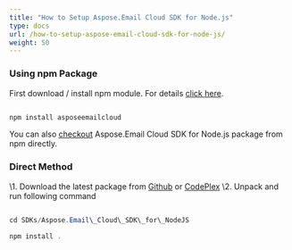 ```yaml
---
title: "How to Setup Aspose.Email Cloud SDK for Node.js"
type: docs
url: /how-to-setup-aspose-email-cloud-sdk-for-node-js/
weight: 50
---
```


### **Using npm Package**
First download / install npm module. For details [click here](https://docs.npmjs.com/getting-started/installing-node).

```java

npm install asposeemailcloud

```

You can also [checkout](https://www.npmjs.com/package/asposeemailcloud) Aspose.Email Cloud SDK for Node.js package from npm directly.
### **Direct Method**
\1. Download the latest package from [Github](https://github.com/aspose-email/Aspose.Email-for-Cloud/archive/master.zip) or [CodePlex](https://asposeemailcloud.codeplex.com/downloads/get/1546329)
\2. Unpack and run following command

```java

cd SDKs/Aspose.Email\_Cloud\_SDK\_for\_NodeJS

npm install .

```
